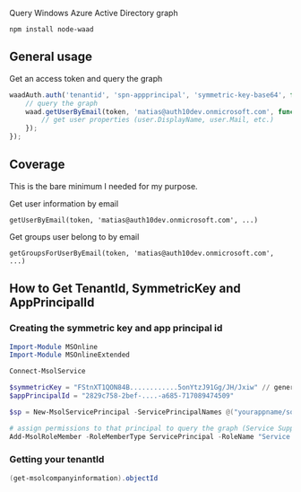 Query Windows Azure Active Directory graph

`npm install node-waad`

## General usage

Get an access token and query the graph

```js
waadAuth.auth('tenantid', 'spn-appprincipal', 'symmetric-key-base64', function(err, token) {
	// query the graph
	waad.getUserByEmail(token, 'matias@auth10dev.onmicrosoft.com', function(err, user) {
		// get user properties (user.DisplayName, user.Mail, etc.)
	});
});
```

## Coverage

This is the bare minimum I needed for my purpose. 

Get user information by email

```
getUserByEmail(token, 'matias@auth10dev.onmicrosoft.com', ...)
```

Get groups user belong to by email

```
getGroupsForUserByEmail(token, 'matias@auth10dev.onmicrosoft.com', ...)
```

## How to Get TenantId, SymmetricKey and AppPrincipalId

### Creating the symmetric key and app principal id

```powershell
Import-Module MSOnline
Import-Module MSOnlineExtended

Connect-MsolService 

$symmetricKey = "FStnXT1QON84B............5onYtzJ91Gg/JH/Jxiw" // generate one
$appPrincipalId = "2829c758-2bef-....-a685-717089474509"

$sp = New-MsolServicePrincipal -ServicePrincipalNames @("yourappname/some.host.com") -AppPrincipalId $appPrincipalId -DisplayName "yourappname" -Type Symmetric -Value $symmetricKey -Usage Verify -StartDate "1/1/2012" -EndDate "11/11/2014" 

# assign permissions to that principal to query the graph (Service Support Administrator == read, Company Administrator == readwrite)
Add-MsolRoleMember -RoleMemberType ServicePrincipal -RoleName "Service Support Administrator" -RoleMemberObjectId $sp.ObjectId
```

### Getting your tenantId

```powershell
(get-msolcompanyinformation).objectId
```

